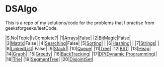 # DSAlgo
This is a repo of my solutions/code for the problems that I practise from geeksforgeeks/leetCode.

|S.No|Topic|IsComplete?|
|1|[Arrays](src/main/java/surya/practice/geeks/arrays/README.md)|False|
|2|[BitMagic](src/main/java/surya/practice/geeks/bitmagic/README.pdf)|False|
|3|[Matrix](src/main/java/surya/practice/geeks/matrix/README.md)|False|
|4|[Searching]()|False|
|5|[Sorting]()| |
|6|[Hashing]()| |
|7|[Strings]()| |
|8|[LinkedList]()| False|
|9|[Stack]()||
|10|[Queue]()|
|11|[Tree]()|
|12|[BST]()|
|13|[Heap]()|
|14|[Graph]()|
|15|[Greedy]()|
|16|[BackTracking]()|
|17|[DP(Dynamic Programming)]()|
|18|[Trie]()|
|19|[SegmentTree]()|
|20|[DisjointSet]()|


